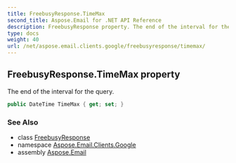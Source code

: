 ```yaml
---
title: FreebusyResponse.TimeMax
second_title: Aspose.Email for .NET API Reference
description: FreebusyResponse property. The end of the interval for the query
type: docs
weight: 40
url: /net/aspose.email.clients.google/freebusyresponse/timemax/
---
```

## FreebusyResponse.TimeMax property

The end of the interval for the query.

```csharp
public DateTime TimeMax { get; set; }
```

### See Also

* class [FreebusyResponse](../)
* namespace [Aspose.Email.Clients.Google](../../freebusyresponse/)
* assembly [Aspose.Email](../../../)


